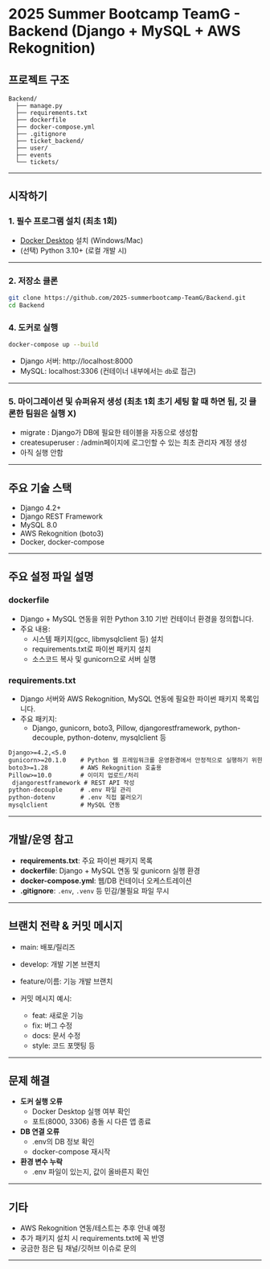 # 2025 Summer Bootcamp TeamG - Backend (Django + MySQL + AWS Rekognition)

## 프로젝트 구조

```
Backend/
  ├── manage.py
  ├── requirements.txt
  ├── dockerfile
  ├── docker-compose.yml
  ├── .gitignore
  ├── ticket_backend/
  ├── user/
  ├── events
  └── tickets/

```

---

## 시작하기

### 1. 필수 프로그램 설치 (최초 1회)

- [Docker Desktop](https://www.docker.com/products/docker-desktop/) 설치 (Windows/Mac)
- (선택) Python 3.10+ (로컬 개발 시)

---

### 2. 저장소 클론

```bash
git clone https://github.com/2025-summerbootcamp-TeamG/Backend.git
cd Backend
```


### 4. 도커로 실행

```bash
docker-compose up --build
```
- Django 서버: http://localhost:8000
- MySQL: localhost:3306 (컨테이너 내부에서는 `db`로 접근)

---

### 5.  마이그레이션 및 슈퍼유저 생성 (최초 1회 초기 세팅 할 때 하면 됨, 깃 클론한 팀원은 실행 X)
- migrate : Django가 DB에 필요한 테이블을 자동으로 생성함 
- createsuperuser : /admin페이지에 로그인할 수 있는 최초 관리자 계정 생성
- 아직 실행 안함


---

## 주요 기술 스택

- Django 4.2+
- Django REST Framework
- MySQL 8.0
- AWS Rekognition (boto3)
- Docker, docker-compose

---

## 주요 설정 파일 설명

### dockerfile

- Django + MySQL 연동을 위한 Python 3.10 기반 컨테이너 환경을 정의합니다.
- 주요 내용:
  - 시스템 패키지(gcc, libmysqlclient 등) 설치
  - requirements.txt로 파이썬 패키지 설치
  - 소스코드 복사 및 gunicorn으로 서버 실행



### requirements.txt

- Django 서버와 AWS Rekognition, MySQL 연동에 필요한 파이썬 패키지 목록입니다.
- 주요 패키지:
  - Django, gunicorn, boto3, Pillow, djangorestframework, python-decouple, python-dotenv, mysqlclient 등

```txt
Django>=4.2,<5.0
gunicorn>=20.1.0    # Python 웹 프레임워크를 운영환경에서 안정적으로 실행하기 위한 WSGI서버
boto3>=1.28         # AWS Rekognition 호출용
Pillow>=10.0        # 이미지 업로드/처리
 djangorestframework # REST API 작성
python-decouple     # .env 파일 관리
python-dotenv       # .env 직접 불러오기
mysqlclient         # MySQL 연동
```

---

## 개발/운영 참고

- **requirements.txt**: 주요 파이썬 패키지 목록
- **dockerfile**: Django + MySQL 연동 및 gunicorn 실행 환경
- **docker-compose.yml**: 웹/DB 컨테이너 오케스트레이션
- **.gitignore**: `.env`, `.venv` 등 민감/불필요 파일 무시

---

## 브랜치 전략 & 커밋 메시지

- main: 배포/릴리즈
- develop: 개발 기본 브랜치
- feature/이름: 기능 개발 브랜치

- 커밋 메시지 예시:
  - feat: 새로운 기능
  - fix: 버그 수정
  - docs: 문서 수정
  - style: 코드 포맷팅 등

---

## 문제 해결

- **도커 실행 오류**
  - Docker Desktop 실행 여부 확인
  - 포트(8000, 3306) 충돌 시 다른 앱 종료
- **DB 연결 오류**
  - .env의 DB 정보 확인
  - docker-compose 재시작
- **환경 변수 누락**
  - .env 파일이 있는지, 값이 올바른지 확인

---

## 기타

- AWS Rekognition 연동/테스트는 추후 안내 예정
- 추가 패키지 설치 시 requirements.txt에 꼭 반영
- 궁금한 점은 팀 채널/깃허브 이슈로 문의

---
